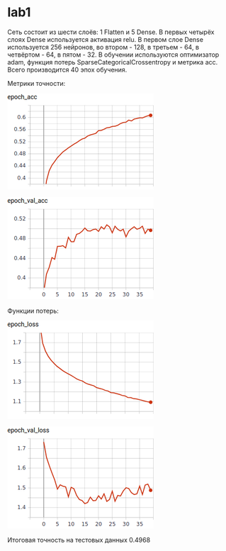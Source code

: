 # lab1

Сеть состоит из шести слоёв: 1 Flatten  и 5 Dense. В первых четырёх слоях Dense используется активация relu. В первом слое Dense используется 256 нейронов, во втором - 128, в третьем - 64, в четвёртом - 64, в пятом - 32. В обучении используются оптимизатор adam, функция потерь SparseCategoricalCrossentropy и метрика acc. Всего производится 40 эпох обучения.

Метрики точности:

![Image alt](https://github.com/dbogdan2000/lab1/blob/master/Acc.png)

![Image alt](https://github.com/dbogdan2000/lab1/blob/master/val_acc.png)

Функции потерь:

![Image alt](https://github.com/dbogdan2000/lab1/blob/master/Loss.png)

![Image alt](https://github.com/dbogdan2000/lab1/blob/master/val_loss.png)

Итоговая точность на тестовых данных 0.4968

